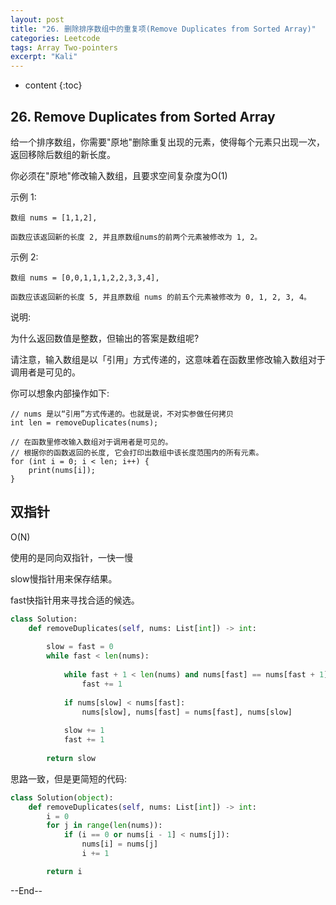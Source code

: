 ```yaml
---
layout: post
title: "26. 删除排序数组中的重复项(Remove Duplicates from Sorted Array)"
categories: Leetcode
tags: Array Two-pointers
excerpt: "Kali"
---
```


* content
{:toc}

## 26. Remove Duplicates from Sorted Array

给一个排序数组，你需要"原地"删除重复出现的元素，使得每个元素只出现一次，返回移除后数组的新长度。

你必须在"原地"修改输入数组，且要求空间复杂度为O(1)

示例 1:

```
数组 nums = [1,1,2], 

函数应该返回新的长度 2, 并且原数组nums的前两个元素被修改为 1, 2。 

```

示例 2:

```
数组 nums = [0,0,1,1,1,2,2,3,3,4],

函数应该返回新的长度 5, 并且原数组 nums 的前五个元素被修改为 0, 1, 2, 3, 4。
```

说明:

为什么返回数值是整数，但输出的答案是数组呢?

请注意，输入数组是以「引用」方式传递的，这意味着在函数里修改输入数组对于调用者是可见的。

你可以想象内部操作如下:

```
// nums 是以“引用”方式传递的。也就是说，不对实参做任何拷贝
int len = removeDuplicates(nums);

// 在函数里修改输入数组对于调用者是可见的。
// 根据你的函数返回的长度, 它会打印出数组中该长度范围内的所有元素。
for (int i = 0; i < len; i++) {
    print(nums[i]);
}
```

## 双指针

O(N)

使用的是同向双指针，一快一慢

slow慢指针用来保存结果。

fast快指针用来寻找合适的候选。

```python
class Solution:
    def removeDuplicates(self, nums: List[int]) -> int:
        
        slow = fast = 0
        while fast < len(nums):
                        
            while fast + 1 < len(nums) and nums[fast] == nums[fast + 1]:
                fast += 1
            
            if nums[slow] < nums[fast]:
                nums[slow], nums[fast] = nums[fast], nums[slow]
            
            slow += 1
            fast += 1
            
        return slow
```

思路一致，但是更简短的代码:

```python
class Solution(object):
    def removeDuplicates(self, nums: List[int]) -> int:        
        i = 0
        for j in range(len(nums)):
            if (i == 0 or nums[i - 1] < nums[j]):
                nums[i] = nums[j]
                i += 1

        return i
```

--End--


